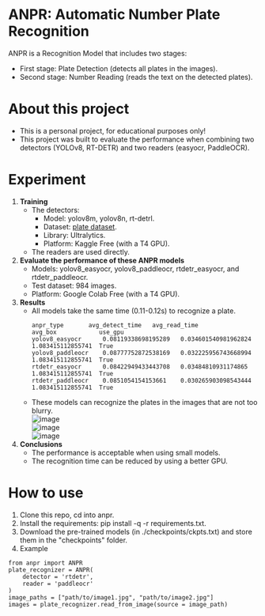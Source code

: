 # ANPR: Automatic Number Plate Recognition
ANPR is a Recognition Model that includes two stages:
- First stage: Plate Detection (detects all plates in the images).
- Second stage: Number Reading (reads the text on the detected plates).
# About this project
- This is a personal project, for educational purposes only!
- This project was built to evaluate the performance when combining two detectors (YOLOv8, RT-DETR) and two readers (easyocr, PaddleOCR).
# Experiment
1. **Training**
    - The detectors:
        - Model: yolov8m, yolov8n, rt-detrl.
        - Dataset: [plate dataset](https://universe.roboflow.com/anpr-bccrx/anpr-bpzor).
        - Library: Ultralytics.
        - Platform: Kaggle Free (with a T4 GPU).
    - The readers are used directly.
2. **Evaluate the performance of these ANPR models**
    - Models: yolov8_easyocr, yolov8_paddleocr, rtdetr_easyocr, and rtdetr_paddleocr.
    - Test dataset: 984 images.
    - Platform: Google Colab Free (with a T4 GPU).
3. **Results**
    - All models take the same time (0.11-0.12s) to recognize a plate.
        ```
        anpr_type	    avg_detect_time	  avg_read_time	         avg_box	        use_gpu
        yolov8_easyocr	    0.08119338698195289	  0.034601540981962824	 1.083415112855741	True
        yolov8_paddleocr    0.08777752872538169	  0.032225956743668994	 1.083415112855741	True
        rtdetr_easyocr	    0.08422949433443708	  0.03484810931174865	 1.083415112855741	True
        rtdetr_paddleocr    0.0851054154153661	  0.030265903098543444	 1.083415112855741	True
        ```
    - These models can recognize the plates in the images that are not too blurry. \
    ![image](https://github.com/tomsawyer0224/anpr/assets/130035084/98f7c359-b211-4e8c-aeff-5a5da70df00e) \
    ![image](https://github.com/tomsawyer0224/anpr/assets/130035084/f15c5095-2308-4044-bd67-048e6c87b784) \
    ![image](https://github.com/tomsawyer0224/anpr/assets/130035084/b75f8696-c2a4-470d-8c47-f13448178a3c)
3. **Conclusions**
    - The performance is acceptable when using small models.
    - The recognition time can be reduced by using a better GPU.
# How to use
1. Clone this repo, cd into anpr.
2. Install the requirements: pip install -q -r requirements.txt.
3. Download the pre-trained models (in ./checkpoints/ckpts.txt) and store them in the "checkpoints" folder.
4. Example
```
from anpr import ANPR
plate_recognizer = ANPR(
    detector = 'rtdetr',
    reader = 'paddleocr'
)
image_paths = ["path/to/image1.jpg", "path/to/image2.jpg"]
images = plate_recognizer.read_from_image(source = image_path)
```

